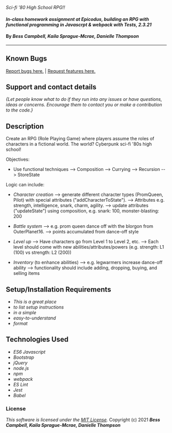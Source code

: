 _Sci-fi '80 High School RPG!!_

#### _In-class homework assignment at Epicodus, building an RPG with functional programming in Javascrpt & webpack with Tests, 2.3.21_

#### By _**Bess Campbell, Kaila Sprague-Mcrae, Danielle Thompson**_

___

## Known Bugs

[Report bugs here.](https://github.com/besscampbell/role-playing-game/issues) | [Request features here.](https://github.com/besscampbell/role-playing-game/issues)

## Support and contact details

_{Let people know what to do if they run into any issues or have questions, ideas or concerns.  Encourage them to contact you or make a contribution to the code.}_

## Description

Create an RPG (Role Playing Game) where players assume the roles of characters in a fictional world. The world? Cyberpunk sci-fi '80s high school!

Objectives:
- Use functional techniques
--> Composition
--> Currying
--> Recursion
--> StoreState

Logic can include:
- *Character creation*
--> generate different character types (PromQueen, Pilot) with special attributes ("addCharacterToState").
--> Attributes e.g. strength, intelligence, snark, charm, agility.
--> update attributes ("updateState") using composition, e.g. snark: 100, monster-blasting: 200

- *Battle system*
--> e.g. prom queen dance off with the blorgon from OuterPlanet16.
--> points accumulated from dance-off style

- *Level up*
--> Have characters go from Level 1 to Level 2, etc.
--> Each level should come with new abilities/attributes/powers (e.g. strength: L1 (100) vs strength: L2 (200))

- *Inventory* (to enhance abilities)
--> e.g. legwarmers increase dance-off ability
--> functionality should include adding, dropping, buying, and selling items

## Setup/Installation Requirements

* _This is a great place_
* _to list setup instructions_
* _in a simple_
* _easy-to-understand_
* _format_


## Technologies Used

- _ES6 Javascript_
- _Bootstrap_
- _jQuery_
- _node.js_
- _npm_
- _webpack_
- _ES Lint_
- _Jest_
- _Babel_

### License

*This software is licensed under the [MIT License](https://choosealicense.com/licenses/mit/).*
Copyright (c) 2021 **_Bess Campbell, Kaila Sprague-Mcrae, Danielle Thompson_**